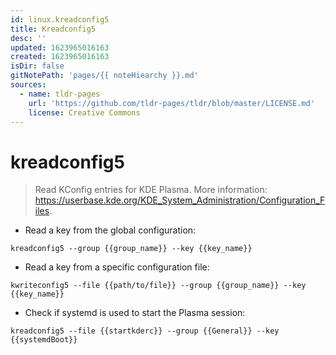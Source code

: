 ```yaml
---
id: linux.kreadconfig5
title: Kreadconfig5
desc: ''
updated: 1623965016163
created: 1623965016163
isDir: false
gitNotePath: 'pages/{{ noteHiearchy }}.md'
sources:
  - name: tldr-pages
    url: 'https://github.com/tldr-pages/tldr/blob/master/LICENSE.md'
    license: Creative Commons
---
```

# kreadconfig5

> Read KConfig entries for KDE Plasma.
> More information: <https://userbase.kde.org/KDE_System_Administration/Configuration_Files>.

- Read a key from the global configuration:

`kreadconfig5 --group {{group_name}} --key {{key_name}}`

- Read a key from a specific configuration file:

`kwriteconfig5 --file {{path/to/file}} --group {{group_name}} --key {{key_name}}`

- Check if systemd is used to start the Plasma session:

`kreadconfig5 --file {{startkderc}} --group {{General}} --key {{systemdBoot}}`

